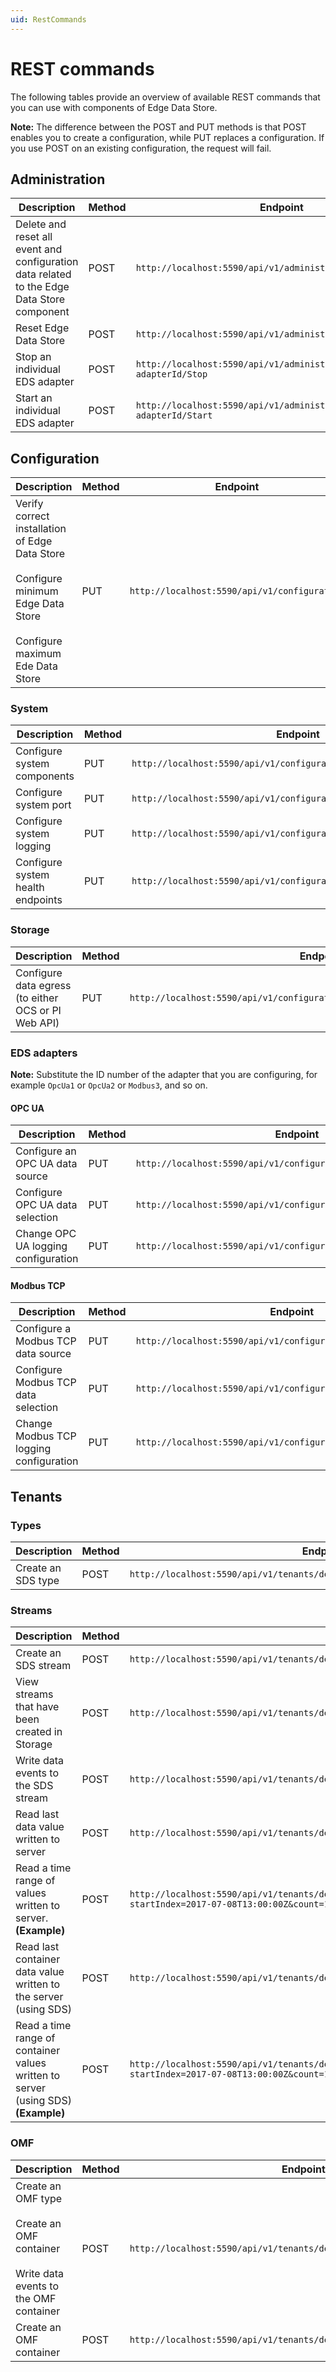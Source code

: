 ```yaml
---
uid: RestCommands
---
```


# REST commands

The following tables provide an overview of available REST commands that you can use with components of Edge Data Store.

**Note:** The difference between the POST and PUT methods is that POST enables you to create a
configuration, while PUT replaces a configuration. If you use POST on an existing
configuration, the request will fail.

## Administration

| Description | Method | Endpoint |
| ----------- | ------ | -------- |
|Delete and reset all event and configuration data related to the Edge Data Store component | POST | `http://localhost:5590/api/v1/administration/Storage/Reset`|
|Reset Edge Data Store | POST | `http://localhost:5590/api/v1/administration/System/Reset`|
|Stop an individual EDS adapter | POST | `http://localhost:5590/api/v1/administration/EDS adapterId/Stop`|
| Start an individual EDS adapter | POST | `http://localhost:5590/api/v1/administration/EDS adapterId/Start` |

## Configuration

| Description | Method | Endpoint |
| ----------- | ------ | -------- |
| Verify correct installation of Edge Data Store<br><br> Configure minimum Edge Data Store<br><br>Configure maximum Ede Data Store | PUT | `http://localhost:5590/api/v1/configuration`|

### System

| Description | Method | Endpoint |
| ----------- | ------ | -------- |
| Configure system components | PUT | `http://localhost:5590/api/v1/configuration/system/components` |
| Configure system port | PUT | `http://localhost:5590/api/v1/configuration/system/port`
| Configure system logging | PUT | `http://localhost:5590/api/v1/configuration/System/Logging`|
| Configure system health endpoints | PUT | `http://localhost:5590/api/v1/configuration/System/HealthEndpoints` |

### Storage

| Description | Method | Endpoint |
| ----------- | ------ | -------- |
| Configure data egress (to either OCS or PI Web API) | PUT | `http://localhost:5590/api/v1/configuration/storage/PeriodicEgressEndpoints/`|

### EDS adapters

**Note:** Substitute the ID number of the adapter that you are configuring, for example `OpcUa1` or `OpcUa2` or `Modbus3`, and so on.

#### OPC UA

| Description | Method | Endpoint |
| ----------- | ------ | -------- |
| Configure an OPC UA data source | PUT | `http://localhost:5590/api/v1/configuration/OpcUa1/Datasource`|
| Configure OPC UA data selection | PUT | `http://localhost:5590/api/v1/configuration/OpcUa1/Dataselection`|
| Change OPC UA logging configuration | PUT | `http://localhost:5590/api/v1/configuration/OpcUa1/Logging` |


#### Modbus TCP

| Description | Method | Endpoint |
| ----------- | ------ | -------- |
| Configure a Modbus TCP data source | PUT | `http://localhost:5590/api/v1/configuration/Modbus1/Datasource`|
| Configure Modbus TCP data selection | PUT | `http://localhost:5590/api/v1/configuration/Modbus1/Datasource`|
| Change Modbus TCP logging configuration | PUT | `http://localhost:5590/api/v1/configuration/Modbus1/Logging` |

## Tenants

### Types

| Description | Method | Endpoint |
| ----------- | ------ | -------- |
| Create an SDS type | POST | `http://localhost:5590/api/v1/tenants/default/namespaces/default/types/Simple` |

### Streams

| Description | Method | Endpoint |
| ----------- | ------ | -------- |
| Create an SDS stream | POST | `http://localhost:5590/api/v1/tenants/default/namespaces/default/streams/Simple` |
| View streams that have been created in Storage | POST | `http://localhost:5590/api/v1/tenants/default/namespaces/default/streams/`|
| Write data events to the SDS stream | POST | `http://localhost:5590/api/v1/tenants/default/namespaces/default/streams/Simple/Data` |
| Read last data value written to server | POST | `http://localhost:5590/api/v1/tenants/default/namespaces/default/streams/Simple/Data/Last`|
| Read a time range of values written to server.<br>**(Example)** | POST | `http://localhost:5590/api/v1/tenants/default/namespaces/default/streams/Simple/Data?startIndex=2017-07-08T13:00:00Z&count=100`|
| Read last container data value written to the server (using SDS) | POST | `http://localhost:5590/api/v1/tenants/default/namespaces/default/streams/MyCustomContainer/Data/Last`|
| Read a time range of container values written to server (using SDS) **(Example)** | POST | `http://localhost:5590/api/v1/tenants/default/namespaces/default/streams/MyCustomContainer/Data?startIndex=2017-07-08T13:00:00Z&count=100`|


### OMF
| Description | Method | Endpoint |
| ----------- | ------ | -------- |
| Create an OMF type <br><br>Create an OMF container<br><br>Write data events to the OMF container  | POST | `http://localhost:5590/api/v1/tenants/default/namespaces/default/omf/`|
| Create an OMF container | POST | `http://localhost:5590/api/v1/tenants/default/namespaces/default/omf/`|

